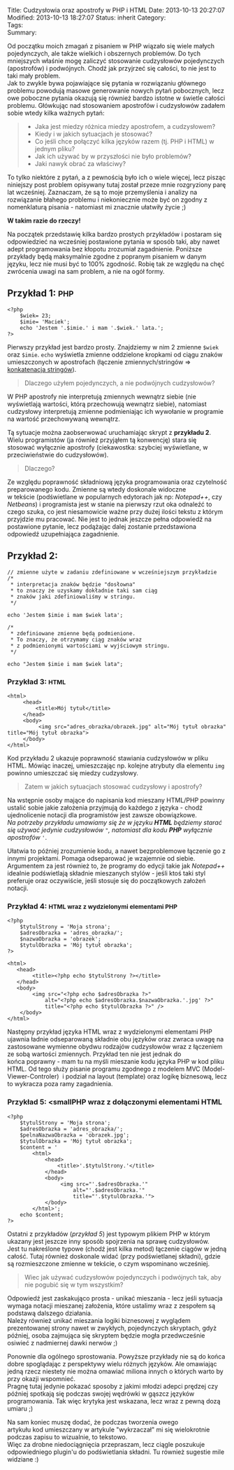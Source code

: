 Title:      Cudzysłowia oraz apostrofy w PHP i HTML
Date:       2013-10-13 20:27:07
Modified:   2013-10-13 18:27:07
Status:     inherit
Category:   
Tags:       
Summary: 


Od początku moich zmagań z pisaniem w PHP wiązało się wiele małych pojedynczych, ale także wielkich i obszernych problemów. Do tych mniejszych właśnie mogę zaliczyć stosowanie cudzysłowów pojedynczych (apostrofów) i podwójnych. Chodź jak przyjrzeć się całości, to nie jest to taki mały problem.    
Jak to zwykle bywa pojawiające się pytania w rozwiązaniu głównego problemu powodują masowe generowanie nowych pytań pobocznych, lecz owe poboczne pytania okazują się również bardzo istotne w świetle całości problemu. Główkując nad stosowaniem apostrofów i cudzysłowów zadałem sobie wtedy kilka ważnych pytań:

> *   Jaka jest miedzy różnica miedzy apostrofem, a cudzysłowem? 
> *   Kiedy i w jakich sytuacjach je stosować? 
> *   Co jeśli chce połączyć kilka języków razem (tj. PHP i HTML) w jednym pliku? 
> *   Jak ich używać by w przyszłości nie było problemów? 
> *   Jaki nawyk obrać za właściwy?

To tylko niektóre z pytań, a z pewnością było ich o wiele więcej, lecz pisząc niniejszy post problem opisywany tutaj został przeze mnie rozgryziony parę lat wcześniej. Zaznaczam, że są to moje przemyślenia i analizy na rozwiązanie błahego problemu i niekoniecznie może być on zgodny z nomenklaturą pisania - natomiast mi znacznie ułatwiły życie ;)

**W takim razie do rzeczy!**

<!--more-->

Na początek przedstawię kilka bardzo prostych przykładów i postaram się odpowiedzieć na wcześniej postawione pytania w sposób taki, aby nawet adept programowania bez kłopotu zrozumiał zagadnienie. Poniższe przykłady będą maksymalnie zgodne z popranym pisaniem w danym języku, lecz nie musi być to 100% zgodność. Robię tak ze względu na chęć zwrócenia uwagi na sam problem, a nie na ogół formy.

## Przykład 1: <small>PHP</small>

    <?php 
        $wiek= 23; 
        $imie= 'Maciek'; 
        echo 'Jestem '.$imie.' i mam '.$wiek.' lata.'; 
    ?>
    

Pierwszy przykład jest bardzo prosty. Znajdziemy w nim 2 zmienne `$wiek` oraz `$imie`. `echo` wyświetla zmienne oddzielone kropkami od ciągu znaków umieszczonych w apostrofach (łączenie zmiennych/stringów => [konkatenacja stringów][1]).

> Dlaczego użyłem pojedynczych, a nie podwójnych cudzysłowów?

W PHP apostrofy nie interpretują zmiennych wewnątrz siebie (nie wyświetlają wartości, którą przechowują wewnątrz siebie), natomiast cudzysłowy interpretują zmienne podmieniając ich wywołanie w programie na wartość przechowywaną wewnątrz.

Tą sytuacje można zaobserwować uruchamiając skrypt z **przykładu 2**. Wielu programistów (ja również przyjąłem tą konwencję) stara się stosować wyłącznie apostrofy (ciekawostka: szybciej wyświetlane, w przeciwieństwie do cudzysłowów).

> Dlaczego?

Ze względu poprawność składniową języka programowania oraz czytelność preparowanego kodu. Zmienne są wtedy doskonale widoczne w tekście (podświetlane w popularnych edytorach jak np: *Notepad++*, czy *Netbeans*) i programista jest w stanie na pierwszy rzut oka odnaleźć to czego szuka, co jest niesamowicie ważne przy dużej ilości tekstu z którym przyjdzie mu pracować. Nie jest to jednak jeszcze pełna odpowiedź na postawione pytanie, lecz podążając dalej zostanie przedstawiona odpowiedź uzupełniająca zagadnienie.

## Przykład 2:

    // zmienne użyte w zadaniu zdefiniowane w wcześniejszym przykładzie 
    /* 
     * interpretacja znaków będzie "dosłowna" 
     * to znaczy że uzyskamy dokładnie taki sam ciąg 
     * znaków jaki zdefiniowaliśmy w stringu. 
     */ 
    
    echo 'Jestem $imie i mam $wiek lata'; 
    
    /* 
     * zdefiniowane zmienne będą podmienione. 
     * To znaczy, że otrzymamy ciąg znaków wraz 
     * z podmienionymi wartościami w wyjściowym stringu. 
     */ 
    
    echo "Jestem $imie i mam $wiek lata";
    

### Przykład 3: <small>HTML</small>

    <html> 
         <head>
             <title>Mój tytuł</title>
         </head>
         <body> 
              <img src="adres_obrazka/obrazek.jpg" alt="Mój tytuł obrazka" title="Mój tytuł obrazka"> 
         </body> 
    </html>
    

Kod przykładu 2 ukazuje poprawność stawiania cudzysłowów w pliku HTML. Mówiąc inaczej, umieszczając np. kolejne atrybuty dla elementu `img` powinno umieszczać się miedzy cudzysłowy.

> Zatem w jakich sytuacjach stosować cudzysłowy i apostrofy?

Na wstępnie osoby mające do napisania kod mieszany HTML/PHP powinny ustalić sobie jakie założenia przyjmują do każdego z języka - chodź ujednolicenie notacji dla programistów jest zawsze obowiązkowe.  
*Na potrzeby przykładu umawiamy się że w języku **HTML** będziemy starać się używać jedynie cudzysłowów `"`, natomiast dla kodu **PHP** wyłącznie apostrofów `'`*.

Ułatwia to później zrozumienie kodu, a nawet bezproblemowe łączenie go z innymi projektami. Pomaga odseparować je wzajemnie od siebie. Argumentem za jest również to, że programy do edycji takie jak *Notepad++* idealnie podświetlają składnie mieszanych stylów - jeśli ktoś taki styl preferuje oraz oczywiście, jeśli stosuje się do początkowych założeń notacji.

### Przykład 4: <small>HTML wraz z wydzielonymi elementami PHP</small>

    <?php 
        $tytulStrony = 'Moja strona'; 
        $adresObrazka = 'adres_obrazka/'; 
        $nazwaObrazka = 'obrazek'; 
        $tytulObrazka = 'Mój tytuł obrazka'; 
    ?> 
    
    <html>
       <head>
            <title><?php echo $tytulStrony ?></title>
       </head>
       <body>
            <img src="<?php echo $adresObrazka ?>" 
                alt="<?php echo $adresObrazka.$nazwaObrazka.'.jpg' ?>" 
                title="<?php echo $tytulObrazka ?>" /> 
        </body>
    </html> 
    

Następny przykład języka HTML wraz z wydzielonymi elementami PHP ujawnia ładnie odseparowaną składnie obu języków oraz zwraca uwagę na zastosowane wymienne obydwu rodzajów cudzysłowów wraz z łączeniem ze sobą wartości zmiennych. Przykład ten nie jest jednak do końca poprawny - mam tu na myśli mieszanie kodu języka PHP w kod pliku HTML. Od tego służy pisanie programu zgodnego z modelem MVC (Model-Viewer-Controler)  i podział na layout (template) oraz logikę biznesową, lecz to wykracza poza ramy zagadnienia.

### Przykład 5: <smallPHP wraz z dołączonymi elementami HTML</small>

    <?php 
        $tytulStrony = 'Moja strona'; 
        $adresObrazka = 'adres_obrazka/'; 
        $pelnaNazwaObrazka = 'obrazek.jpg'; 
        $tytulObrazka = 'Mój tytuł obrazka'; 
        $content = '
            <html> 
                <head>
                    <title>'.$tytulStrony.'</title> 
                </head> 
                <body> 
                     <img src="'.$adresObrazka.'" 
                         alt="'.$adresObrazka.'" 
                         title="'.$tytulObrazka.'"> 
                </body>
            </html>'; 
        echo $content; 
    ?>
    

Ostatni z przykładów (*przykład 5*) jest typowym plikiem PHP w którym ukazany jest jeszcze inny sposób spojrzenia na sprawę cudzysłowów.  
Jest tu nakreślone typowe (chodź jest kilka metod) łączenie ciągów w jedną całość. Tutaj również doskonale widać (przy podświetlanej składni), gdzie są rozmieszczone zmienne w tekście, o czym wspominano wcześniej.

> Wiec jak używać cudzysłowów pojedynczych i podwójnych tak, aby nie pogubić się w tym wszystkim?

Odpowiedź jest zaskakująco prosta - unikać mieszania - lecz jeśli sytuacja wymaga notacji mieszanej założenia, które ustalimy wraz z zespołem są podstawą dalszego działania.  
Należy również unikać mieszania logiki biznesowej z wyglądem prezentowanej strony nawet w zwykłych, pojedynczych skryptach, gdyż później, osoba zajmująca się skryptem będzie mogła przedwcześnie osiwieć z nadmiernej dawki nerwów ;)

Ponownie dla ogólnego sprostowania. Powyższe przykłady nie są do końca dobre spoglądając z perspektywy wielu różnych języków. Ale omawiając jedną rzecz niestety nie można omawiać miliona innych o których warto by przy okazji wspomnieć.  
Pragnę tutaj jedynie pokazać sposoby z jakimi młodzi adepci prędzej czy później spotkają się podczas swojej wędrówki w gąszcz języków programowania. Tak więc krytyka jest wskazana, lecz wraz z pewną dozą umiaru ;)

Na sam koniec muszę dodać, że podczas tworzenia owego artykułu kod umieszczany w artykule "wykrzaczał" mi się wielokrotnie podczas zapisu to wizualnie, to tekstowo.  
Więc za drobne niedociągnięcia przepraszam, lecz ciągle poszukuje odpowiedniego plugin'u do podświetlania składni. Tu również sugestie mile widziane :)

 [1]: http://pl.wikipedia.org/wiki/Konkatenacja#Konkatenacja_w_programowaniu
